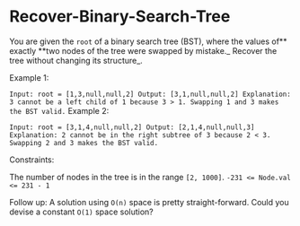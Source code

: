 # Recover-Binary-Search-Tree

You are given the `root` of a binary search tree (BST), where the values of** exactly **two nodes of the tree were swapped by mistake._ Recover the tree without changing its structure_.

 

Example 1:

`
Input: root = [1,3,null,null,2]
Output: [3,1,null,null,2]
Explanation: 3 cannot be a left child of 1 because 3 > 1. Swapping 1 and 3 makes the BST valid.
`
Example 2:

`
Input: root = [3,1,4,null,null,2]
Output: [2,1,4,null,null,3]
Explanation: 2 cannot be in the right subtree of 3 because 2 < 3. Swapping 2 and 3 makes the BST valid.
` 

Constraints:

The number of nodes in the tree is in the range `[2, 1000]`.
`-231 <= Node.val <= 231 - 1`
 

Follow up: A solution using `O(n)` space is pretty straight-forward. Could you devise a constant `O(1)` space solution?
